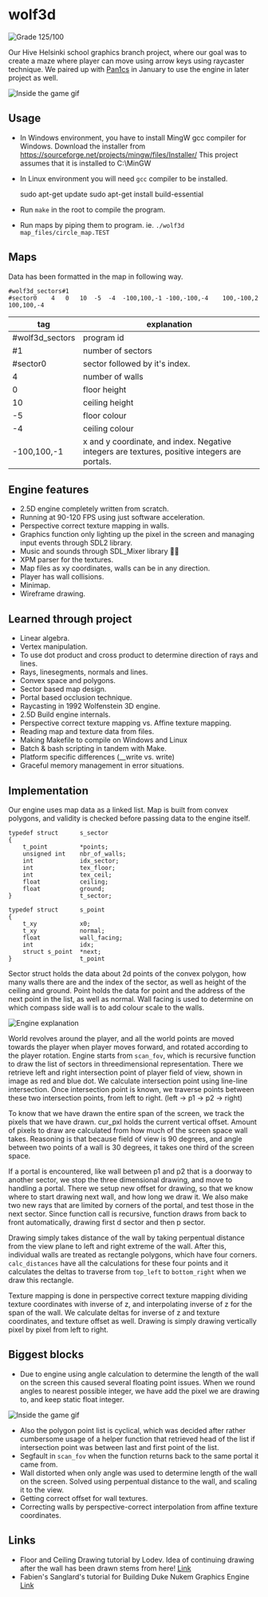 # wolf3d
![Grade 125/100](md_assets/grade.png)

Our Hive Helsinki school graphics branch project, where our goal was to create a maze where player can move using arrow keys using raycaster technique. We paired up with [Pan1cs](https://github.com/pan1cs) in January to use the engine in later project as well.

![Inside the game gif](md_assets/game.gif)

## Usage
- In Windows environment, you have to install MingW gcc compiler for Windows.
Download the installer from https://sourceforge.net/projects/mingw/files/Installer/
This project assumes that it is installed to C:\MinGW
- In Linux environment you will need `gcc` compiler to be installed.

	sudo apt-get update
	sudo apt-get install build-essential

- Run `make` in the root to compile the program.
- Run maps by piping them to program. ie.
	`./wolf3d map_files/circle_map.TEST`

## Maps

Data has been formatted in the map in following way.

	#wolf3d_sectors#1
	#sector0	4	0	10	-5	-4	-100,100,-1	-100,-100,-4	100,-100,2	100,100,-4
tag | explanation
----|---------
#wolf3d_sectors | program id
#1 | number of sectors
#sector0 | sector followed by it's index.
4 | number of walls
0 | floor height
10 | ceiling height
-5 | floor colour
-4 | ceiling colour
-100,100,-1 | x and y coordinate, and index. Negative integers are textures, positive integers are portals.

## Engine features
- 2.5D engine completely written from scratch.
- Running at 90-120 FPS using just software acceleration.
- Perspective correct texture mapping in walls.
- Graphics function only lighting up the pixel in the screen and managing input events through SDL2 library.
- Music and sounds through SDL_Mixer library 🎵🎶
- XPM parser for the textures.
- Map files as xy coordinates, walls
can be in any direction.
- Player has wall collisions.
- Minimap.
- Wireframe drawing.


## Learned through project
- Linear algebra.
- Vertex manipulation.
- To use dot product and cross product to determine direction of rays and lines.
- Rays, linesegments, normals and lines.
- Convex space and polygons.
- Sector based map design.
- Portal based occlusion technique.
- Raycasting in 1992 Wolfenstein 3D engine.
- 2.5D Build engine internals.
- Perspective correct texture mapping vs. Affine texture mapping.
- Reading map and texture data from files.
- Making Makefile to compile on Windows and Linux
- Batch & bash scripting in tandem with Make.
- Platform specific differences (__write vs. write)
- Graceful memory management in error situations.

## Implementation
Our engine uses map data as a linked list. Map is built from convex polygons, and validity is checked before passing data to the engine itself.

	typedef struct		s_sector
	{
		t_point			*points;
		unsigned int	nbr_of_walls;
		int				idx_sector;
		int				tex_floor;
		int				tex_ceil;
		float			ceiling;
		float			ground;
	}					t_sector;

	typedef struct		s_point
	{
    	t_xy			x0;
    	t_xy			normal;
    	float			wall_facing;
    	int				idx;
    	struct s_point	*next;
	}					t_point

Sector struct holds the data about 2d points of the convex polygon, how many walls there are and the index of the sector, as well as height of the ceiling and ground. Point holds the data for point and the address of the next point in the list, as well as normal. Wall facing is used to determine on which compass side wall is to add colour scale to the walls.

![Engine explanation](md_assets/engine_explanation.png)

World revolves around the player, and all the world points are moved towards the player when player moves forward, and rotated according to the player rotation. Engine starts from `scan_fov`, which is recursive function to draw the list of sectors in threedimensional representation. There we retrieve left and right intersection point of player field of view, shown in image as red and blue dot. We calculate intersection point using line-line intersection. Once intersection point is known, we traverse points between these two intersection points, from left to right. (left -> p1 -> p2 -> right)

To know that we have drawn the entire span of the screen, we track the pixels that we have drawn. cur_pxl holds the
current vertical offset. Amount of pixels to draw are calculated from how much of the screen space wall takes.
Reasoning is that because field of view is 90 degrees, and angle between two points of a wall is 30 degrees, it takes one third of the screen space.

If a portal is encountered, like wall between p1 and p2 that is a doorway to another sector, we stop the three dimensional drawing, and move to handling a portal. There we setup new offset for drawing, so that we know where to start drawing next wall, and how long we draw it. We also make two new rays that are limited by corners of the portal, and test those in the next sector. Since function call is recursive, function draws from back to front automatically, drawing first d sector and then p sector.

Drawing simply takes distance of the wall by taking perpentual distance from the view plane to
left and right extreme of the wall. After this, individual walls are treated as rectangle polygons, which have four corners. `calc_distances` have all the calculations for these four points and it calculates the deltas to traverse from `top_left` to `bottom_right` when we draw this rectangle.

Texture mapping is done in perspective correct texture mapping dividing texture coordinates with inverse of z, and interpolating inverse of z for the span of the wall. We calculate deltas for inverse of z and texture coordinates, and texture offset as well. Drawing is simply drawing vertically pixel by pixel from left to right.

## Biggest blocks
- Due to engine using angle calculation to determine the length of the wall on the screen this caused several floating point issues. When we round angles to nearest possible integer, we have add the pixel we are drawing to, and keep static float integer.

![Inside the game gif](md_assets/problem_with_angles.png)

- Also the polygon point list is cyclical, which was decided after rather cumbersome usage of a helper function that retrieved head of the list if intersection point was between last and first point of the list.
- Segfault in `scan_fov` when the function returns back to the same portal it came from.
- Wall distorted when only angle was used to determine length of the wall on the screen. Solved using perpentual distance to the wall, and scaling it to the view.
- Getting correct offset for wall textures.
- Correcting walls by perspective-correct interpolation from affine texture coordinates.
## Links
- Floor and Ceiling Drawing tutorial by Lodev. Idea of continuing drawing after the wall has been drawn stems from here! [Link](https://lodev.org/cgtutor/raycasting2.html)
- Fabien's Sanglard's tutorial for Building Duke Nukem Graphics Engine [Link](https://fabiensanglard.net/duke3d/build_engine_internals.php)
